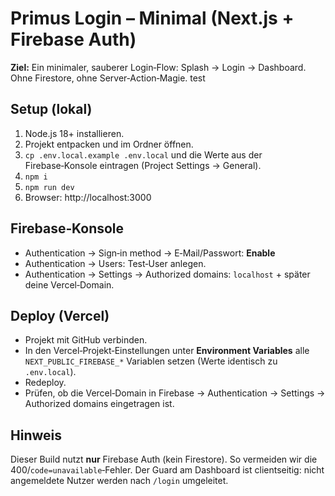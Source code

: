 # Primus Login – Minimal (Next.js + Firebase Auth)

**Ziel:** Ein minimaler, sauberer Login‑Flow: Splash → Login → Dashboard. Ohne Firestore, ohne Server‑Action‑Magie. test

## Setup (lokal)
1. Node.js 18+ installieren.
2. Projekt entpacken und im Ordner öffnen.
3. `cp .env.local.example .env.local` und die Werte aus der Firebase‑Konsole eintragen (Project Settings → General).
4. `npm i`
5. `npm run dev`
6. Browser: http://localhost:3000

## Firebase‑Konsole
- Authentication → Sign‑in method → E‑Mail/Passwort: **Enable**
- Authentication → Users: Test‑User anlegen.
- Authentication → Settings → Authorized domains: `localhost` + später deine Vercel‑Domain.

## Deploy (Vercel)
- Projekt mit GitHub verbinden.
- In den Vercel‑Projekt‑Einstellungen unter **Environment Variables** alle `NEXT_PUBLIC_FIREBASE_*` Variablen setzen (Werte identisch zu `.env.local`).
- Redeploy.
- Prüfen, ob die Vercel‑Domain in Firebase → Authentication → Settings → Authorized domains eingetragen ist.

## Hinweis
Dieser Build nutzt **nur** Firebase Auth (kein Firestore). So vermeiden wir die 400/`code=unavailable`‑Fehler. Der Guard am Dashboard ist clientseitig: nicht angemeldete Nutzer werden nach `/login` umgeleitet.
